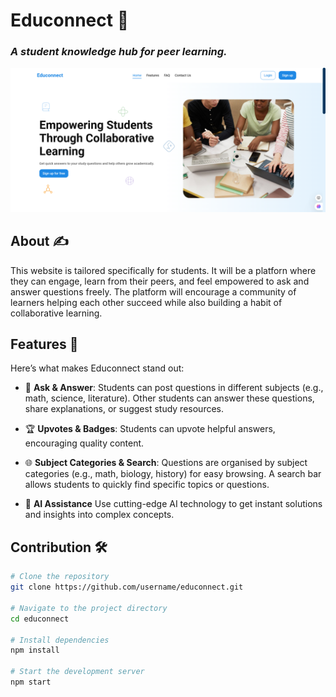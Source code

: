 # Educonnect 📘

### <i> A student knowledge hub for peer learning.</i>

![Educonect](educonnect-img.png)

## About ✍️

This website is tailored specifically for students. It will be a platforn where they can engage, learn from their peers, and feel empowered to ask and answer questions freely. The platform will encourage a community of learners helping each other succeed while also building a habit of collaborative learning.

## Features 🌠

Here’s what makes Educonnect stand out:

- 📖 **Ask & Answer**:
  Students can post questions in different subjects (e.g., math, science, literature). Other students can answer these questions, share explanations, or suggest study resources.

- 🏆 **Upvotes & Badges**:
  Students can upvote helpful answers, encouraging quality content.

- 🌐 **Subject Categories & Search**:
  Questions are organised by subject categories (e.g., math, biology, history) for easy browsing. A search bar allows students to quickly find specific topics or questions.

- 🤖 **AI Assistance**
  Use cutting-edge AI technology to get instant solutions and insights into complex concepts.

## Contribution 🛠️

```bash
# Clone the repository
git clone https://github.com/username/educonnect.git

# Navigate to the project directory
cd educonnect

# Install dependencies
npm install

# Start the development server
npm start

```
